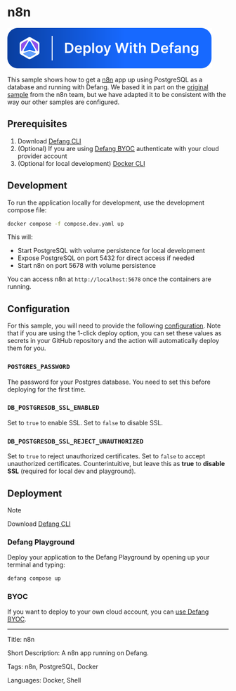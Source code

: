 # n8n

[![1-click-deploy](https://raw.githubusercontent.com/DefangLabs/defang-assets/main/Logos/Buttons/SVG/deploy-with-defang.svg)](https://portal.defang.dev/redirect?url=https%3A%2F%2Fgithub.com%2Fnew%3Ftemplate_name%3Dsample-n8n-template%26template_owner%3DDefangSamples)

This sample shows how to get a [n8n](https://n8n.io/) app up using PostgreSQL as a database and running with Defang. We based it in part on the [original sample](https://github.com/n8n-io/n8n-hosting/tree/main/docker-compose/withPostgres) from the n8n team, but we have adapted it to be consistent with the way our other samples are configured.

## Prerequisites

1. Download [Defang CLI](https://github.com/DefangLabs/defang)
2. (Optional) If you are using [Defang BYOC](https://docs.defang.io/docs/concepts/defang-byoc) authenticate with your cloud provider account
3. (Optional for local development) [Docker CLI](https://docs.docker.com/engine/install/)

## Development

To run the application locally for development, use the development compose file:

```bash
docker compose -f compose.dev.yaml up
```

This will:

- Start PostgreSQL with volume persistence for local development
- Expose PostgreSQL on port 5432 for direct access if needed
- Start n8n on port 5678 with volume persistence

You can access n8n at `http://localhost:5678` once the containers are running.

## Configuration

For this sample, you will need to provide the following [configuration](https://docs.defang.io/docs/concepts/configuration). Note that if you are using the 1-click deploy option, you can set these values as secrets in your GitHub repository and the action will automatically deploy them for you.

### `POSTGRES_PASSWORD`

The password for your Postgres database. You need to set this before deploying for the first time.

### `DB_POSTGRESDB_SSL_ENABLED`

Set to `true` to enable SSL. Set to `false` to disable SSL.

### `DB_POSTGRESDB_SSL_REJECT_UNAUTHORIZED`

Set to `true` to reject unauthorized certificates. Set to `false` to accept unauthorized certificates. Counterintuitive, but leave this as **true** to **disable SSL** (required for local dev and playground).


## Deployment

> [!NOTE]
> Download [Defang CLI](https://github.com/DefangLabs/defang)

### Defang Playground

Deploy your application to the Defang Playground by opening up your terminal and typing:

```bash
defang compose up
```

### BYOC

If you want to deploy to your own cloud account, you can [use Defang BYOC](https://docs.defang.io/docs/tutorials/deploy-to-your-cloud).

---

Title: n8n

Short Description: A n8n app running on Defang.

Tags: n8n, PostgreSQL, Docker

Languages: Docker, Shell
